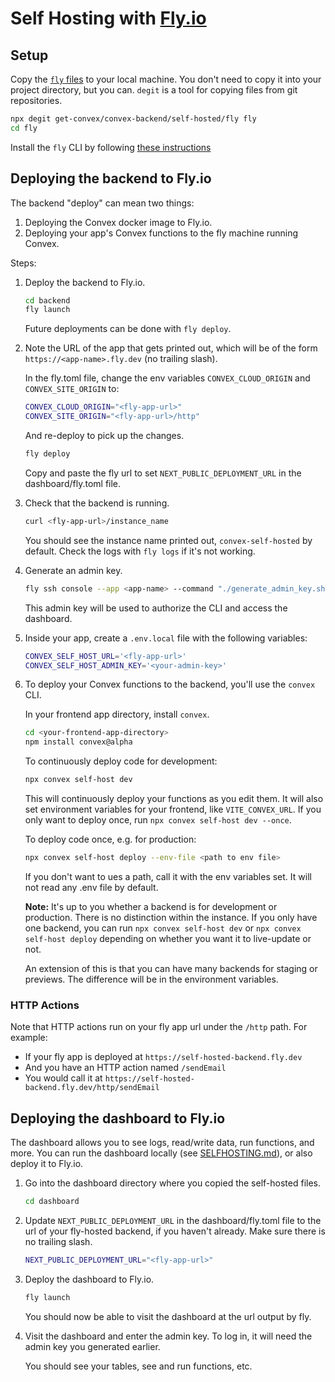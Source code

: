 # Self Hosting with [Fly.io](https://fly.io/)

## Setup

Copy the
[`fly` files](https://github.com/get-convex/convex-backend/tree/main/self-hosted/fly)
to your local machine. You don't need to copy it into your project directory,
but you can. `degit` is a tool for copying files from git repositories.

```sh
npx degit get-convex/convex-backend/self-hosted/fly fly
cd fly
```

Install the `fly` CLI by following
[these instructions](https://fly.io/docs/flyctl/install/)

## Deploying the backend to Fly.io

The backend "deploy" can mean two things:

1. Deploying the Convex docker image to Fly.io.
2. Deploying your app's Convex functions to the fly machine running Convex.

Steps:

1. Deploy the backend to Fly.io.

   ```sh
   cd backend
   fly launch
   ```

   Future deployments can be done with `fly deploy`.

2. Note the URL of the app that gets printed out, which will be of the form
   `https://<app-name>.fly.dev` (no trailing slash).

   In the fly.toml file, change the env variables `CONVEX_CLOUD_ORIGIN` and
   `CONVEX_SITE_ORIGIN` to:

   ```sh
   CONVEX_CLOUD_ORIGIN="<fly-app-url>"
   CONVEX_SITE_ORIGIN="<fly-app-url>/http"
   ```

   And re-deploy to pick up the changes.

   ```sh
   fly deploy
   ```

   Copy and paste the fly url to set `NEXT_PUBLIC_DEPLOYMENT_URL` in the
   dashboard/fly.toml file.

3. Check that the backend is running.

   ```sh
   curl <fly-app-url>/instance_name
   ```

   You should see the instance name printed out, `convex-self-hosted` by
   default. Check the logs with `fly logs` if it's not working.

4. Generate an admin key.

   ```sh
   fly ssh console --app <app-name> --command "./generate_admin_key.sh"
   ```

   This admin key will be used to authorize the CLI and access the dashboard.

5. Inside your app, create a `.env.local` file with the following variables:

   ```sh
   CONVEX_SELF_HOST_URL='<fly-app-url>'
   CONVEX_SELF_HOST_ADMIN_KEY='<your-admin-key>'
   ```

6. To deploy your Convex functions to the backend, you'll use the `convex` CLI.

   In your frontend app directory, install `convex`.

   ```sh
   cd <your-frontend-app-directory>
   npm install convex@alpha
   ```

   To continuously deploy code for development:

   ```sh
   npx convex self-host dev
   ```

   This will continuously deploy your functions as you edit them. It will also
   set environment variables for your frontend, like `VITE_CONVEX_URL`. If you
   only want to deploy once, run `npx convex self-host dev --once`.

   To deploy code once, e.g. for production:

   ```sh
   npx convex self-host deploy --env-file <path to env file>
   ```

   If you don't want to ues a path, call it with the env variables set. It will
   not read any .env file by default.

   **Note:** It's up to you whether a backend is for development or production.
   There is no distinction within the instance. If you only have one backend,
   you can run `npx convex self-host dev` or `npx convex self-host deploy`
   depending on whether you want it to live-update or not.

   An extension of this is that you can have many backends for staging or
   previews. The difference will be in the environment variables.

### HTTP Actions

Note that HTTP actions run on your fly app url under the `/http` path. For
example:

- If your fly app is deployed at `https://self-hosted-backend.fly.dev`
- And you have an HTTP action named `/sendEmail`
- You would call it at `https://self-hosted-backend.fly.dev/http/sendEmail`

## Deploying the dashboard to Fly.io

The dashboard allows you to see logs, read/write data, run functions, and more.
You can run the dashboard locally (see [SELFHOSTING.md](SELFHOSTING.md)), or
also deploy it to Fly.io.

1. Go into the dashboard directory where you copied the self-hosted files.

   ```sh
   cd dashboard
   ```

2. Update `NEXT_PUBLIC_DEPLOYMENT_URL` in the dashboard/fly.toml file to the url
   of your fly-hosted backend, if you haven't already. Make sure there is no
   trailing slash.

   ```sh
   NEXT_PUBLIC_DEPLOYMENT_URL="<fly-app-url>"
   ```

3. Deploy the dashboard to Fly.io.

   ```sh
   fly launch
   ```

   You should now be able to visit the dashboard at the url output by fly.

4. Visit the dashboard and enter the admin key. To log in, it will need the
   admin key you generated earlier.

   You should see your tables, see and run functions, etc.
